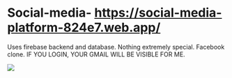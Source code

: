 # Social-media- https://social-media-platform-824e7.web.app/




Uses firebase backend and database. Nothing extremely special. Facebook clone. IF YOU LOGIN, YOUR GMAIL WILL BE VISIBLE FOR ME.

![](https://gyazo.com/a29261ca1b904bac8893713c2ba392ca)
